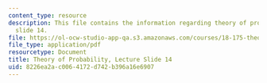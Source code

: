 ```yaml
---
content_type: resource
description: This file contains the information regarding theory of probability, lecture
  slide 14.
file: https://ol-ocw-studio-app-qa.s3.amazonaws.com/courses/18-175-theory-of-probability-spring-2014/8226ea2ac0064172d742b396a16e6907_MIT18_175S14_Lecture14.pdf
file_type: application/pdf
resourcetype: Document
title: Theory of Probability, Lecture Slide 14
uid: 8226ea2a-c006-4172-d742-b396a16e6907
---
```

